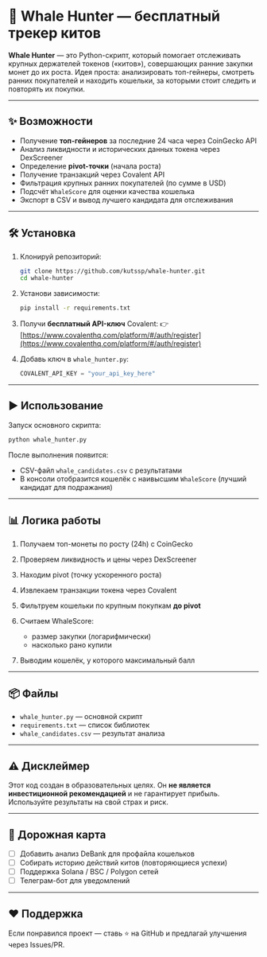 # 🐳 Whale Hunter — бесплатный трекер китов

**Whale Hunter** — это Python-скрипт, который помогает отслеживать крупных держателей токенов («китов»), совершающих ранние закупки монет до их роста.
Идея проста: анализировать топ-гейнеры, смотреть ранних покупателей и находить кошельки, за которыми стоит следить и повторять их покупки.

---

## ✨ Возможности

* Получение **топ-гейнеров** за последние 24 часа через CoinGecko API
* Анализ ликвидности и исторических данных токена через DexScreener
* Определение **pivot-точки** (начала роста)
* Получение транзакций через Covalent API
* Фильтрация крупных ранних покупателей (по сумме в USD)
* Подсчёт `WhaleScore` для оценки качества кошелька
* Экспорт в CSV и вывод лучшего кандидата для отслеживания

---

## 🛠 Установка

1. Клонируй репозиторий:

   ```bash
   git clone https://github.com/kutssp/whale-hunter.git
   cd whale-hunter
   ```

2. Установи зависимости:

   ```bash
   pip install -r requirements.txt
   ```

3. Получи **бесплатный API-ключ** Covalent:
   👉 [https://www.covalenthq.com/platform/#/auth/register](https://www.covalenthq.com/platform/#/auth/register)

4. Добавь ключ в `whale_hunter.py`:

   ```python
   COVALENT_API_KEY = "your_api_key_here"
   ```

---

## ▶️ Использование

Запуск основного скрипта:

```bash
python whale_hunter.py
```

После выполнения появится:

* CSV-файл `whale_candidates.csv` с результатами
* В консоли отобразится кошелёк с наивысшим `WhaleScore` (лучший кандидат для подражания)

---

## 📊 Логика работы

1. Получаем топ-монеты по росту (24h) с CoinGecko
2. Проверяем ликвидность и цены через DexScreener
3. Находим pivot (точку ускоренного роста)
4. Извлекаем транзакции токена через Covalent
5. Фильтруем кошельки по крупным покупкам **до pivot**
6. Считаем WhaleScore:

   * размер закупки (логарифмически)
   * насколько рано купили
7. Выводим кошелёк, у которого максимальный балл

---

## 📦 Файлы

* `whale_hunter.py` — основной скрипт
* `requirements.txt` — список библиотек
* `whale_candidates.csv` — результат анализа

---

## ⚠️ Дисклеймер

Этот код создан в образовательных целях.
Он **не является инвестиционной рекомендацией** и не гарантирует прибыль.
Используйте результаты на свой страх и риск.

---

## 🚀 Дорожная карта

* [ ] Добавить анализ DeBank для профайла кошельков
* [ ] Собирать историю действий китов (повторяющиеся успехи)
* [ ] Поддержка Solana / BSC / Polygon сетей
* [ ] Телеграм-бот для уведомлений

---

## ❤️ Поддержка

Если понравился проект — ставь ⭐ на GitHub и предлагай улучшения через Issues/PR.
